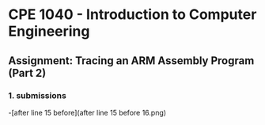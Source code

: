 # CPE 1040 - Introduction to Computer Engineering

## Assignment: Tracing an ARM Assembly Program (Part 2)

### 1. submissions

-[after line 15 before](after line 15 before 16.png)
